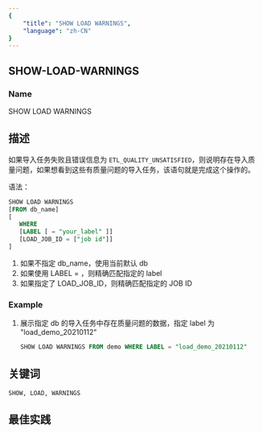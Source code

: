 ```yaml
---
{
    "title": "SHOW LOAD WARNINGS",
    "language": "zh-CN"
}
---
```


<!--
Licensed to the Apache Software Foundation (ASF) under one
or more contributor license agreements.  See the NOTICE file
distributed with this work for additional information
regarding copyright ownership.  The ASF licenses this file
to you under the Apache License, Version 2.0 (the
"License"); you may not use this file except in compliance
with the License.  You may obtain a copy of the License at

  http://www.apache.org/licenses/LICENSE-2.0

Unless required by applicable law or agreed to in writing,
software distributed under the License is distributed on an
"AS IS" BASIS, WITHOUT WARRANTIES OR CONDITIONS OF ANY
KIND, either express or implied.  See the License for the
specific language governing permissions and limitations
under the License.
-->

## SHOW-LOAD-WARNINGS

### Name

SHOW LOAD WARNINGS

## 描述

如果导入任务失败且错误信息为 `ETL_QUALITY_UNSATISFIED`，则说明存在导入质量问题，如果想看到这些有质量问题的导入任务，该语句就是完成这个操作的。

语法：

```sql
SHOW LOAD WARNINGS
[FROM db_name]
[
   WHERE
   [LABEL [ = "your_label" ]]
   [LOAD_JOB_ID = ["job id"]]
]
```

1. 如果不指定 db_name，使用当前默认 db
2. 如果使用 LABEL = ，则精确匹配指定的 label
3. 如果指定了 LOAD_JOB_ID，则精确匹配指定的 JOB ID

### Example

1. 展示指定 db 的导入任务中存在质量问题的数据，指定 label 为 "load_demo_20210112" 

   ```sql
   SHOW LOAD WARNINGS FROM demo WHERE LABEL = "load_demo_20210112" 
   ```

## 关键词

    SHOW, LOAD, WARNINGS

## 最佳实践

